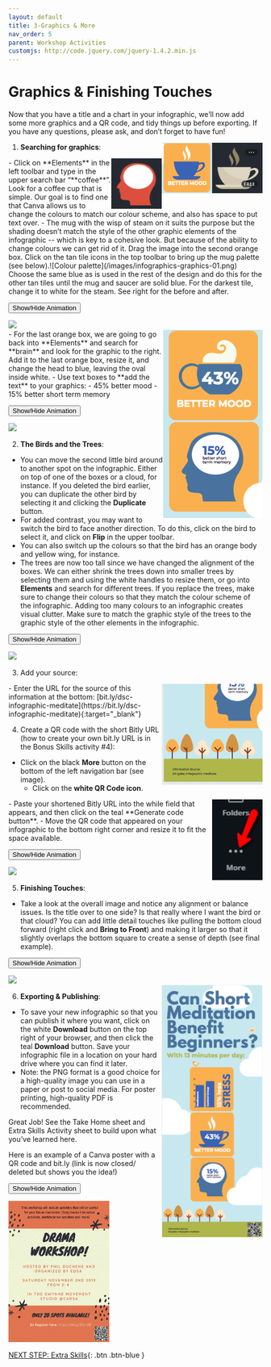 ```yaml
---
layout: default
title: 3-Graphics & More
nav_order: 5
parent: Workshop Activities
customjs: http://code.jquery.com/jquery-1.4.2.min.js
---
```

# Graphics & Finishing Touches
Now that you have a title and a chart in your infographic, we’ll now add some more graphics and a QR code, and tidy things up before exporting. If you have any questions, please ask, and don’t forget to have fun!

1. **Searching for graphics**:
<img src="images//infographics-graphics-02.png" style="float:right;width:100px;height:100px;" alt="Coffee mug infographic image"><img src="images//infographics-graphics-03.png" style="float:right;width:100px;height:100px;" alt="Coffee mug infographic image"> 
<img src="images//infographics-graphics-04.png" style="float:right;width:100px;height:100px;" alt="brain infographic image"> 
 - Click on **Elements** in the left toolbar and type in the upper search bar “**coffee**”. Look for a coffee cup that is simple. Our goal is to find one that Canva allows us to change the colours to match our colour scheme, and also has space to put text over. 
  - The mug with the wisp of steam on it suits the purpose but the shading doesn’t match the style of the other graphic elements of the infographic -- which is key to a cohesive look. But because of the ability to change colours we can get rid of it. Drag the image into the second orange box. Click on the tan tile icons in the top toolbar to bring up the mug palette (see below).![Colour palette](/images/infographics-graphics-01.png)<br> Choose the same blue as is used in the rest of the design and do this for the other tan tiles until the mug and saucer are solid blue. For the darkest tile, change it to white for the steam. See right for the before and after. 

   <button onclick="toggle('gif1')">Show/Hide Animation</button>
<div id="gif1">
      <img src="images/infographics-graphics-05.gif)"> <br>
     </div>

 <img src="images//infographics-graphics-07.png" style="float:right" alt="45% better mood and 15% better short term memory graphics"> 
- For the last orange box, we are going to go back into **Elements** and search for **brain** and look for the graphic to the right. Add it to the last orange box, resize it, and change the head to blue, leaving the oval inside white. 
 - Use text boxes to **add the text** to your graphics:
        - 45% better mood
        - 15% better short term memory

  <button onclick="toggle('gif2')">Show/Hide Animation</button>
<div id="gif2">
      <img src="images/infographics-graphics-08.gif)"> <br>
     </div>

2. **The Birds and the Trees**:
  - You can move the second little bird around to another spot on the infographic. Either on top of one of the boxes or a cloud, for instance. If you deleted the bird earlier, you can duplicate the other bird by selecting it and clicking the **Duplicate** button.
  - For added contrast, you may want to switch the bird to face another direction. To do this, click on the bird to select it, and click on **Flip** in the upper toolbar. 
  - You can also switch up the colours so that the bird has an orange body and yellow wing, for instance. 
  - The trees are now too tall since we have changed the alignment of the boxes. We can either shrink the trees down into smaller trees by selecting them and using the white handles to resize them, or go into **Elements** and search for different trees. If you replace the trees, make sure to change their colours so that they match the colour scheme of the infographic. Adding too many colours to an infographic creates visual clutter. Make sure to match the graphic style of the trees to the graphic style of the other elements in the infographic.

  <button onclick="toggle('gif3')">Show/Hide Animation</button>
<div id="gif3">
      <img src="images/infographics-graphics-09.gif)"> <br>
     </div>


3. Add your source:
<img src="images//infographics-graphics-10.png" style="float:right;width:200px;height:200px;" alt="Image of infographic with source."> 
- Enter the URL for the source of this information at the bottom: [bit.ly/dsc-infographic-meditate](https://bit.ly/dsc-infographic-meditate){:target="_blank"}

4. Create a QR code with the short Bitly URL (how to create your own bit.ly URL is in the Bonus Skills activity #4):
- Click on the black **More** button on the bottom of the left navigation bar (see image).
  - Click on the **white QR Code icon**.
 <img src="images//infographics-graphics-11.png" style="float:right;width:100px;height:160px;" alt="More option on navigation bar"> 
  - Paste your shortened Bitly URL into the while field that appears, and then click on the teal **Generate code button**.
  - Move the QR code that appeared on your infographic to the bottom right corner and resize it to fit the space available.

  <button onclick="toggle('gif4')">Show/Hide Animation</button>
<div id="gif4">
      <img src="images/infographics-graphics-12.gif)"> <br>
     </div>

5. **Finishing Touches**:
  - Take a look at the overall image and notice any alignment or balance issues. Is the title over to one side? Is that really where I want the bird or that cloud? You can add little detail touches like pulling the bottom cloud forward (right click and **Bring to Front**) and making it larger so that it slightly overlaps the bottom square to create a sense of depth (see final example). 

  <button onclick="toggle('gif5')">Show/Hide Animation</button>
<div id="gif5">
      <img src="images/infographics-graphics-13.gif)"> <br>
     </div>

<img src="images//infographics-graphics-15.png" style="float:right;width:200px;height:500px;" alt="Complete infographic."> 

6. **Exporting & Publishing**:
  - To save your new infographic so that you can publish it where you want, click on the white **Download** button on the top right of your browser, and then click the teal **Download** button. Save your infographic file in a location on your hard drive where you can find it later.
  - Note: the PNG format is a good choice for a high-quality image you can use in a paper or post to social media. For poster printing, high-quality PDF is recommended.

Great Job! See the Take Home sheet and Extra Skills Activity sheet to build upon what you’ve learned here.

Here is an example of a Canva poster with a QR code and bit.ly (link is now closed/ deleted but shows you the idea!)<br>

<button onclick="toggle('gif5')">Show/Hide Animation</button>
<div id="gif5">
      <img src="images//infographics-graphics-16.gif" style="width:200px;height:280px;" alt="Example with QR code."> <br>
     </div>



<script>  

    function toggle(input) {
        var x = document.getElementById(input);
        if (x.style.display === "none") {
            x.style.display = "block";
        } else {
            x.style.display = "none";
        }
    }
</script>

[NEXT STEP: Extra Skills](canva-extra-skills.html){: .btn .btn-blue }
